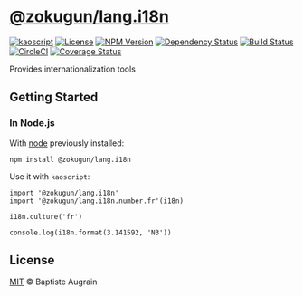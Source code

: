 [@zokugun/lang.i18n](https://github.com/ZokugunKS/lang.i18n)
==========================================================================

[![kaoscript](https://img.shields.io/badge/language-kaoscript-orange.svg)](https://github.com/kaoscript/kaoscript)
[![License](https://img.shields.io/badge/license-MIT-blue.svg)](./LICENSE)
[![NPM Version](https://img.shields.io/npm/v/@zokugun/lang.i18n.svg?colorB=green)](https://www.npmjs.com/package/@zokugun/lang.i18n)
[![Dependency Status](https://badges.depfu.com/badges//overview.svg)](https://depfu.com/github/ZokugunKS/lang.i18n)
[![Build Status](https://travis-ci.org/ZokugunKS/lang.i18n.svg?branch=master)](https://travis-ci.org/ZokugunKS/lang.i18n)
[![CircleCI](https://circleci.com/gh/ZokugunKS/lang.i18n/tree/master.svg?style=shield)](https://circleci.com/gh/ZokugunKS/lang.i18n/tree/master)
[![Coverage Status](https://img.shields.io/coveralls/ZokugunKS/lang.i18n/master.svg)](https://coveralls.io/github/ZokugunKS/lang.i18n)

Provides internationalization tools

Getting Started
---------------

### In Node.js

With [node](http://nodejs.org) previously installed:

	npm install @zokugun/lang.i18n

Use it with `kaoscript`:

```kaoscript
import '@zokugun/lang.i18n'
import '@zokugun/lang.i18n.number.fr'(i18n)

i18n.culture('fr')

console.log(i18n.format(3.141592, 'N3'))
```

License
-------

[MIT](http://www.opensource.org/licenses/mit-license.php) &copy; Baptiste Augrain
